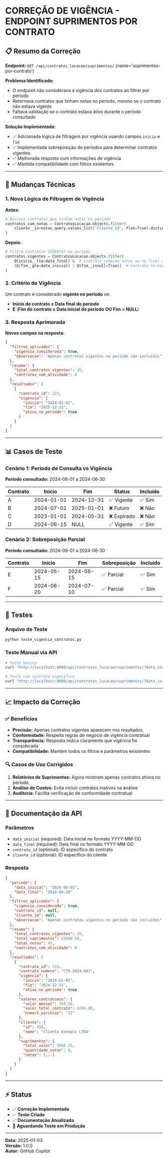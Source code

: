 # CORREÇÃO DE VIGÊNCIA - ENDPOINT SUPRIMENTOS POR CONTRATO

## 📋 Resumo da Correção

**Endpoint:** `GET /api/contratos_locacao/suprimentos/` (name='suprimentos-por-contrato')

**Problema Identificado:**
- O endpoint não considerava a vigência dos contratos ao filtrar por período
- Retornava contratos que tinham notas no período, mesmo se o contrato não estava vigente
- Faltava validação se o contrato estava ativo durante o período consultado

**Solução Implementada:**
- ✅ Adicionada lógica de filtragem por vigência usando campos `inicio` e `fim`
- ✅ Implementada sobreposição de períodos para determinar contratos vigentes
- ✅ Melhorada resposta com informações de vigência
- ✅ Mantida compatibilidade com filtros existentes

---

## 🔧 Mudanças Técnicas

### 1. **Nova Lógica de Filtragem de Vigência**

**Antes:**
```python
# Buscava contratos que tinham notas no período
contratos_com_notas = ContratosLocacao.objects.filter(
    cliente__in=notas_query.values_list('cliente_id', flat=True).distinct()
)
```

**Depois:**
```python
# Filtra contratos VIGENTES no período
contratos_vigentes = ContratosLocacao.objects.filter(
    Q(inicio__lte=data_final) &  # Contrato começou antes ou no final do período
    (Q(fim__gte=data_inicial) | Q(fim__isnull=True))  # Contrato termina depois do início OU está ativo
)
```

### 2. **Critério de Vigência**

Um contrato é considerado **vigente no período** se:
- **Início do contrato ≤ Data final do período** 
- **E** (**Fim do contrato ≥ Data inicial do período** **OU** **Fim = NULL**)

### 3. **Resposta Aprimorada**

**Novos campos na resposta:**
```json
{
  "filtros_aplicados": {
    "vigencia_considerada": true,
    "observacao": "Apenas contratos vigentes no período são incluídos"
  },
  "resumo": {
    "total_contratos_vigentes": 15,
    "contratos_com_atividade": 8
  },
  "resultados": [
    {
      "contrato_id": 123,
      "vigencia": {
        "inicio": "2024-01-01",
        "fim": "2025-12-31",
        "ativo_no_periodo": true
      }
    }
  ]
}
```

---

## 📊 Casos de Teste

### Cenário 1: Período de Consulta vs Vigência

**Período consultado:** 2024-06-01 a 2024-06-30

| Contrato | Início | Fim | Status | Incluído |
|----------|--------|-----|---------|----------|
| A | 2024-01-01 | 2024-12-31 | ✅ Vigente | ✅ Sim |
| B | 2024-07-01 | 2025-01-01 | ❌ Futuro | ❌ Não |
| C | 2023-01-01 | 2024-05-31 | ❌ Expirado | ❌ Não |
| D | 2024-06-15 | NULL | ✅ Vigente | ✅ Sim |

### Cenário 2: Sobreposição Parcial

**Período consultado:** 2024-06-01 a 2024-06-30

| Contrato | Início | Fim | Sobreposição | Incluído |
|----------|--------|-----|--------------|----------|
| E | 2024-05-15 | 2024-06-15 | ✅ Parcial | ✅ Sim |
| F | 2024-06-20 | 2024-07-10 | ✅ Parcial | ✅ Sim |

---

## 🧪 Testes

### Arquivo de Teste
```bash
python teste_vigencia_contratos.py
```

### Teste Manual via API
```bash
# Teste básico
curl "http://localhost:8000/api/contratos_locacao/suprimentos/?data_inicial=2024-01-01&data_final=2024-12-31"

# Teste com contrato específico
curl "http://localhost:8000/api/contratos_locacao/suprimentos/?data_inicial=2024-06-01&data_final=2024-06-30&contrato_id=123"
```

---

## 📈 Impacto da Correção

### ✅ Benefícios
- **Precisão:** Apenas contratos vigentes aparecem nos resultados
- **Conformidade:** Respeita regras de negócio de vigência contratual  
- **Transparência:** Resposta indica claramente que vigência foi considerada
- **Compatibilidade:** Mantém todos os filtros e parâmetros existentes

### 🔍 Casos de Uso Corrigidos
1. **Relatórios de Suprimentos:** Agora mostram apenas contratos ativos no período
2. **Análise de Custos:** Evita incluir contratos inativos na análise
3. **Auditoria:** Facilita verificação de conformidade contratual

---

## 📝 Documentação da API

### Parâmetros
- `data_inicial` (required): Data inicial no formato YYYY-MM-DD
- `data_final` (required): Data final no formato YYYY-MM-DD  
- `contrato_id` (optional): ID específico do contrato
- `cliente_id` (optional): ID específico do cliente

### Resposta
```json
{
  "periodo": {
    "data_inicial": "2024-06-01",
    "data_final": "2024-06-30"
  },
  "filtros_aplicados": {
    "vigencia_considerada": true,
    "contrato_id": null,
    "cliente_id": null,
    "observacao": "Apenas contratos vigentes no período são incluídos"
  },
  "resumo": {
    "total_contratos_vigentes": 15,
    "total_suprimentos": 25000.50,
    "total_notas": 45,
    "contratos_com_atividade": 8
  },
  "resultados": [
    {
      "contrato_id": 123,
      "contrato_numero": "CTR-2024-001",
      "vigencia": {
        "inicio": "2024-01-01",
        "fim": "2024-12-31", 
        "ativo_no_periodo": true
      },
      "valores_contratuais": {
        "valor_mensal": 350.50,
        "valor_total_contrato": 4206.00,
        "numero_parcelas": "12"
      },
      "cliente": {
        "id": 456,
        "nome": "Cliente Exemplo LTDA"
      },
      "suprimentos": {
        "total_valor": 5000.25,
        "quantidade_notas": 8,
        "notas": [...]
      }
    }
  ]
}
```

---

## ⚡ Status

- ✅ **Correção Implementada** 
- ✅ **Teste Criado**
- ✅ **Documentação Atualizada**
- 🔄 **Aguardando Teste em Produção**

---

**Data:** 2025-01-03  
**Versão:** 1.0.0  
**Autor:** GitHub Copilot
